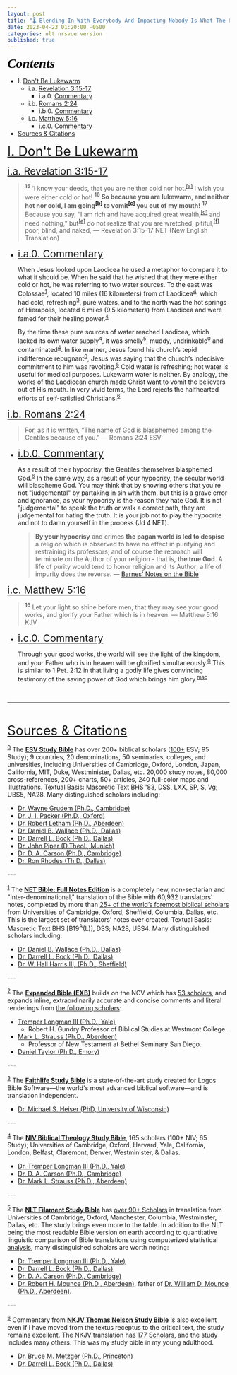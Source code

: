 ```yaml
---
layout: post
title: "🌡️ Blending In With Everybody And Impacting Nobody Is What The Lukewarm Do Best"
date: 2023-04-23 01:20:00 -0500
categories: nlt nrsvue version
published: true
---
```


<a name="contents" style="font-family:'Times New Roman',Times,serif;font-style:italic;font-weight:bold;font-size:2.1em;color:black;">Contents</a>

- I. <a href="#Lukewarm">Don't Be Lukewarm</a>
    - i.a. <a href="#Rev3:15-17">Revelation 3:15-17</a>
        - i.a.0. <a href="#ia0">Commentary</a>
    - i.b. <a href="#Rom2:24">Romans 2:24</a>
        - i.b.0. <a href="#ib0">Commentary</a>
    - i.c. <a href="#Mat5:16">Matthew 5:16</a>
        - i.c.0. <a href="#ic0">Commentary</a>
- <a href="#cite">Sources & Citations</a>

<!-- - ii.a.0. <a href="#esvsb_cite">ESV Study Bible</a>
- ii.a.1. <a href="#net_cite">NET Full Notes</a>
- ii.a.2. <a href="#exb_cite">Expanded Bible</a>
- ii.a.3. <a href="#logos_cite">Faithlife Study Bible</a>
- ii.a.4. <a href="#btsb_cite">Biblical Theology Study Bible</a>
- ii.a.5. <a href="#filament_cite">NLT Filament Study Bible</a>
- ii.a.6. <a href="#tnsb_cite">Thomas Nelson Study Bible</a> -->

<!-- - i.b.. <a href="#ib5">MacArthur Study Bible</a> -->
    
<!-- 
- i.b. <a href="#mk7:6">Hebrews 6:1-12</a>
    - i.b.0. <a href="#ib0">Faithlife Study Bible</a>
    - i.b.1. <a href="#ib1">ESV Study Bible</a>
    - i.b.2. <a href="#ib2">Thomas Nelson Study Bible</a>
    - i.b.3. <a href="#ib3">Biblical Theology Study Bible</a>
    - i.b.4. <a href="#ib4">NLT Filament Study Bible</a>
    - i.b.5. <a href="#ib5">MacArthur Study Bible</a>
- II. Under Construction
    - ii.a. Under Construction
        - ii.a.0. Under Construction
        - ii.a.1. Under Construction -->

<a name="Lukewarm" href="#contents" style="font-size:2.1em;">I. Don't Be Lukewarm</a>

<a name="Rev3:15-17" href="#contents" style="font-size:1.6em;">i.a. Revelation 3:15-17</a>

> <sup style="font-weight:bold;">15</sup> ‘I know your deeds, that you are neither cold nor hot.<sup><a href="https://www.biblegateway.com/passage/?search=Revelation%203:15-17&version=ESV;NET;EXB">[a]</a></sup> I wish you were either cold or hot! <span style="font-weight:bold;"><sup>16</sup> So because you are lukewarm, and neither hot nor cold, I am going<sup><a href="https://www.biblegateway.com/passage/?search=Revelation%203:15-17&version=ESV;NET;EXB">[b]</a></sup> to vomit<sup><a href="https://www.biblegateway.com/passage/?search=Revelation%203:15-17&version=ESV;NET;EXB">[c]</a></sup> you out of my mouth!</span> <sup style="font-weight:bold;">17</sup> Because you say, “I am rich and have acquired great wealth,<sup><a href="https://www.biblegateway.com/passage/?search=Revelation%203:15-17&version=ESV;NET;EXB">[d]</a></sup> and need nothing,” but<sup><a href="https://www.biblegateway.com/passage/?search=Revelation%203:15-17&version=ESV;NET;EXB">[e]</a></sup> do not realize that you are wretched, pitiful,<sup><a href="https://www.biblegateway.com/passage/?search=Revelation%203:15-17&version=ESV;NET;EXB">[f]</a></sup> poor, blind, and naked, &mdash; Revelation 3:15-17 NET (New English Translation)

- <a name="ia0" href="#contents" style="font-size:1.6em;">i.a.0. Commentary</a>

    When Jesus looked upon Laodicea he used a metaphor to compare it to what it should be. When he said that he wished that they were either cold or hot, he was referring to two water sources. To the east was Colossae<sup><a name="net_notes" href="#net_cite">1</a></sup>, located 10 miles (16 kilometers) from of Laodicea<sup><a name="btsb_notes" href="#btsb_cite">4</a></sup>, which had cold, refreshing<sup><a name="logos_notes" href="#logos_cite">3</a></sup>, pure waters, and to the north was the hot springs of Hierapolis, located 6 miles (9.5 kilometers) from Laodicea and were famed for their healing power.<sup><a name="btsb_notes" href="#btsb_cite">4</a></sup>

    By the time these pure sources of water reached Laodicea, which lacked its own water supply<sup><a name="btsb_notes" href="#btsb_cite">4</a></sup>, it was smelly<sup><a name="filament_notes" href="#filament_cite">5</a></sup>, muddy, undrinkable<sup><a name="esvsb_notes" href="#esvsb_cite">0</a></sup> and contaminated<sup><a name="btsb_notes" href="#btsb_cite">4</a></sup>. In like manner, Jesus found his church’s tepid indifference repugnant<sup><a name="esvsb_notes" href="#esvsb_cite">0</a></sup>, Jesus was saying that the church’s indecisive commitment to him was revolting.<sup><a name="filament_notes" href="#filament_cite">5</a></sup> Cold water is refreshing; hot water is useful for medical purposes. Lukewarm water is neither. By analogy, the works of the Laodicean church made Christ want to vomit the believers out of His mouth. In very vivid terms, the Lord rejects the halfhearted efforts of self-satisfied Christians.<sup><a name="tnsb_notes" href="#tnsb_cite">6</a></sup>

<!-- 
> The waters of the nearby Lycus River were **muddy and undrinkable**, and the waters flowing by aqueduct from hot springs 5 miles (8 km) away were lukewarm when they reached Laodicea. Likewise, **Jesus found his church’s tepid indifference repugnant.** Cold and hot water represent something positive, for cold water refreshes in the heat, and hot water is a tonic when one is chilly.
>
> The spiritually blind, bankrupt, naked Laodiceans obviously had no resources to buy from Jesus gold or garments or salve for their eyes. They could “purchase” these necessities only by his grace, as the Lord had once invited thirsty spiritual paupers to “buy wine and milk without money” (Isa. 55:1–4). <sup><a name="esvsb_notes" href="#esvsb_cite">0</a></sup>

> Laodicea was near two other towns, each of which had a unique water source. **To the north was Hierapolis which had a natural hot spring, often used for medicinal purposes. To the east was Colossae which had cold, pure waters.** In contrast to these towns, Laodicea had no permanent supply of good water. Efforts to pipe water to the city from nearby springs were successful, but it would arrive lukewarm. **The metaphor in the text is not meant to relate spiritual fervor to temperature. This would mean that Laodicea would be commended for being spiritually cold, but it is unlikely that Jesus would commend this. Instead, the metaphor condemns Laodicea for not providing spiritual healing (being hot) or spiritual refreshment (being cold) to those around them. It is a condemnation of their lack of works and lack of witness.** <sup><a name="net_notes" href="#net_cite">1</a></sup>

> This imagery may allude to the water system at Laodicea. The city had no water supply of its own; it had cold water piped in from Colossae or hot water piped in from the springs at Hierapolis. When the water arrived in the city, it had become lukewarm. Like the water, the church at Laodicea was neither **refreshing (like cold water)** nor **healing (like hot spring water)**. <sup><a name="logos_notes" href="#logos_cite">3</a></sup>

> **Colossae, located 10 miles (16 kilometers) east of Laodicea, had plentiful cold, pure drinking water, while the hot springs of Hierapolis, located 6 miles (9.5 kilometers) north of Laodicea, were famed for their healing power.** Laodicea lacked its own water supply, and its solution was inadequate: water flowing in by aqueduct arrived tepid and contaminated by minerals. Jesus rebukes the complacent church for not offering life or healing to its community. <sup><a name="btsb_notes" href="#btsb_cite">4</a></sup>

> **The hot springs in Hierapolis were famous for their healing qualities. Colosse was equally famous for its cold, refreshing springs. In contrast, the water available in Laodicea was smelly and lukewarm. Such water is distasteful; Jesus was saying that the church's indecisive commitment to him was revolting.** Although Christians in Laodicea felt prosperous and self-sufficient... Jesus accurately saw their wretched and miserable and poor spiritual condition. <sup><a name="filament_notes" href="#filament_cite">5</a></sup>

> Cold water is refreshing; hot water is useful for medical purposes. Lukewarm water is neither. **By analogy, the works of the Laodicean church made Christ want to vomit the believers out of His mouth.** In very vivid terms, **the Lord rejects the halfhearted efforts of self-satisfied Christians.** The Laodicean church was **spiritually self-deluded**. Because the church was wealthy it assumed that it had need of nothing, when in actuality it was **spiritually impoverished**. The church believed that because it had expensive garments it was well-clothed, when it was really **spiritually naked**. It believed that physical sight indicated the ability to see spiritually, when it was actually blind to spiritual realities. Fortunately, Christ provides spiritual gold, heavenly white garments (7:13, 14; 19:7, 8), and healing eye salve to all who repent (v. 19). <sup><a name="tnsb_notes" href="#tnsb_cite">6</a></sup> 
-->

<a name="Rom2:24" href="#contents" style="font-size:1.6em;">i.b. Romans 2:24</a>

> For, as it is written, “The name of God is blasphemed among the Gentiles because of you.” &mdash; Romans 2:24 ESV

- <a name="ib0" href="#contents" style="font-size:1.6em;">i.b.0. Commentary</a>

    As a result of their hypocrisy, the Gentiles themselves blasphemed God.<sup><a name="tnsb_notes" href="#tnsb_cite">6</a></sup> In the same way, as a result of your hypocrisy, the secular world will blaspheme God. You may think that by showing others that you're not "judgemental" by partaking in sin with them, but this is a grave error and ignorance, as your hypocrisy is the reason they hate God. It is not "judgemental" to speak the truth or walk a correct path, they are judgemental for hating the truth. It is your job not to play the hypocrite and not to damn yourself in the process (Jd 4 NET).

    > **By your hypocrisy** and crimes **the pagan world is led to despise** a religion which is observed to have no effect in purifying and restraining its professors; and of course the reproach will terminate on the Author of your religion - that is, **the true God**. A life of purity would tend to honor religion and its Author; a life of impurity does the reverse. &mdash; [Barnes' Notes on the Bible](https://biblehub.com/commentaries/romans/2-24.htm)

    <!-- > Because they violated the law, the Jews were exiled by God and were therefore reviled by the Gentiles (Paul adapts phrases from the Septuagint translation of Isa. 52:5; cf. Ezek. 36:20–23). This dishonored God because they were known as his people. In Paul’s time their sins did not lead to exile but still led Gentiles to dishonor the God whom the sinful Jews claimed to follow. <sup><a name="esvsb_notes" href="#esvsb_cite">0</a></sup> -->

<!-- <a name="2Pet2:2" href="#contents" style="font-size:1.6em;">i.c. 2 Peter 2:2</a>


> ... &mdash; 2 Peter 2:2 ESV

- <a name="ia0" href="#contents" style="font-size:1.6em;">i.c.0. Commentary</a> -->

<a name="Mat5:16" href="#contents" style="font-size:1.6em;">i.c. Matthew 5:16</a>

> <sup style="font-weight:bold;">16</sup> Let your light so shine before men, that they may see your good works, and glorify your Father which is in heaven. &mdash; Matthew 5:16 KJV

- <a name="ic0" href="#contents" style="font-size:1.6em;">i.c.0. Commentary</a>

    Through your good works, the world will see the light of the kingdom, and your Father who is in heaven will be glorified simultaneously.<sup><a name="esvsb_notes" href="#esvsb_cite">0</a></sup> This is similar to 1 Pet. 2:12 in that living a godly life gives convincing testimony of the saving power of God which brings him glory.<sup><a name="mac_notes" href="#mac_cite">mac</a></sup>

<br>

---

<br>

<a name="cite" href="#contents" style="font-size:2.1em;">Sources & Citations</a>

<sup><a name="esvsb_cite" href="#contents">0</a></sup> The [**ESV Study Bible**](https://amzn.to/3WsN0Uw) has over 200+ biblical scholars ([100+](https://www.esv.org/translation/) ESV; 95 Study); 9 countries, 20 denominations, 50 seminaries, colleges, and universities, including Universities of Cambridge, Oxford, London, Japan, California, MIT, Duke, Westminister, Dallas, etc. 20,000 study notes, 80,000 cross-references, 200+ charts, 50+ articles, 240 full-color maps and illustrations. Textual Basis: Masoretic Text BHS '83, DSS, LXX, SP, S, Vg; UBS5, NA28. Many distinguished scholars including:

<!--  -->

- [Dr. Wayne Grudem (Ph.D., Cambridge)](https://youtu.be/s9e3Y2SMXag)
- [Dr. J. I. Packer (Ph.D., Oxford)](https://youtu.be/jOFsFgUUdZo)
- [Dr. Robert Letham (Ph.D., Aberdeen)](https://www.greystoneinstitute.org/robert-letham)
- [Dr. Daniel B. Wallace (Ph.D., Dallas)](https://youtu.be/NikVdhp0YFs)
- [Dr. Darrell L. Bock (Ph.D., Dallas)]()
- [Dr. John Piper (D.Theol., Munich)]()
- [Dr. D. A. Carson (Ph.D., Cambridge)](https://www.crossway.org/authors/d-a-carson/)
- [Dr. Ron Rhodes (Th.D., Dallas)]()

<span style="color:#A8A8A8;">---</span>

<sup><a name="net_cite" href="#contents">1</a></sup> The [**NET Bible: Full Notes Edition**](https://amzn.to/3WLAgbr) is a completely new, non-sectarian and "inter-denominational," translation of the Bible with 60,932 translators’ notes, completed by more than <a href="https://netbible.com/preface/">25+ of the world’s foremost biblical scholars</a> from Universities of Cambridge, Oxford, Sheffield, Columbia, Dallas, etc. This is the largest set of translators’ notes ever created. Textual Basis: Masoretic Text BHS [B19<sup>A</sup>(L)], DSS; NA28, UBS4. Many distinguished scholars including:

<!--  -->

- [Dr. Daniel B. Wallace (Ph.D., Dallas)](https://youtu.be/NikVdhp0YFs)
- [Dr. Darrell L. Bock (Ph.D., Dallas)]()
- [Dr. W. Hall Harris III, (Ph.D., Sheffield)]()

<span style="color:#A8A8A8;">---</span>

<sup><a name="exb_cite" href="#contents">2</a></sup> The [**Expanded Bible (EXB)**](https://amzn.to/3vlMXy5) builds on the NCV which has [53 scholars](https://www.gotquestions.org/New-Century-Version-NCV.html), and expands inline, extraordinarily accurate and concise comments and literal renderings from [the following scholars](https://www.biblegateway.com/versions/Expanded-Bible-EXB/):

<!--  -->

- [Tremper Longman III (Ph.D., Yale)]()
    - Robert H. Gundry Professor of Biblical Studies at Westmont College.
- [Mark L. Strauss (Ph.D., Aberdeen)]()
    - Professor of New Testament at Bethel Seminary San Diego.
- [Daniel Taylor (Ph.D., Emory)]()

<span style="color:#A8A8A8;">---</span>


<sup><a name="logos_cite" href="#contents">3</a></sup> The [**Faithlife Study Bible**](https://www.logos.com/product/36338/faithlife-study-bible?ssi=0) is a state-of-the-art study created for Logos Bible Software&mdash;the world's most advanced biblical software&mdash;and is translation independent.

<!--  -->

- [Dr. Michael S. Heiser (PhD, University of Wisconsin)](https://www.youtube.com/@DRMSH)

<span style="color:#A8A8A8;">---</span>

<sup><a name="btsb_cite" href="#contents">4</a></sup> The [**NIV Biblical Theology Study Bible**](https://amzn.to/417o3A0), 165 scholars (100+ NIV; 65 Study); Universities of Cambridge, Oxford, Harvard, Yale, California, London, Belfast, Claremont, Denver, Westminister, & Dallas. 
    
<!--  -->

- [Dr. Tremper Longman III (Ph.D., Yale)]()
- [Dr. D. A. Carson (Ph.D., Cambridge)](https://www.crossway.org/authors/d-a-carson/)
- [Dr. Mark L. Strauss (Ph.D., Aberdeen)]()

<span style="color:#A8A8A8;">---</span>

<sup><a name="filament_cite" href="#contents">5</a></sup> The [**NLT Filament Study Bible**](https://amzn.to/3CcB5Cu) has [over 90+ Scholars](https://www.tyndale.com/nlt/meet-the-scholars) in translation from Universities of Cambridge, Oxford, Manchester, Columbia, Westminster, Dallas, etc. The study brings even more to the table. In addition to the NLT being the most readable Bible version on earth according to quantitative linguistic comparison of Bible translations using computerized statistical [analysis](/assets/docs/AnalysisGBI.pdf), many distinguished scholars are worth noting:

<!--  -->

- [Dr. Tremper Longman III (Ph.D., Yale)]()
- [Dr. Darrell L. Bock (Ph.D., Dallas)]()
- [Dr. D. A. Carson (Ph.D., Cambridge)](https://www.crossway.org/authors/d-a-carson/)
- [Dr. Robert H. Mounce (Ph.D., Aberdeen)](https://www.billmounce.com/), father of [Dr. William D. Mounce (Ph.D., Aberdeen)](https://www.billmounce.com/).

<span style="color:#A8A8A8;">---</span>

<sup><a name="tnsb_cite" href="#contents">6</a></sup> Commentary from [**NKJV Thomas Nelson Study Bible**](https://amzn.to/3Lqjw6W) is also excellent even if I have moved from the textus receptus to the critical text, the study remains excellent. The NKJV translation has [177 Scholars](https://www.zeolla.org/christian/versions/misc/translators.htm), and the study includes many others. This was my study bible in my young adulthood.

<!--  -->

- [Dr. Bruce M. Metzger (Ph.D., Princeton)]()
- [Dr. Darrell L. Bock (Ph.D., Dallas)]()

<!-- <span style="color:#A8A8A8;">---</span> -->


<script>
    var refTagger = {
        settings: {
            bibleVersion: 'ESV'
        }
    }; 

    (function(d, t) {
        var n=d.querySelector('[nonce]');
        refTagger.settings.nonce = n && (n.nonce||n.getAttribute('nonce'));
        var g = d.createElement(t), s = d.getElementsByTagName(t)[0];
        g.src = 'https://api.reftagger.com/v2/RefTagger.js';
        g.nonce = refTagger.settings.nonce;
        s.parentNode.insertBefore(g, s);
    }(document, 'script'));
</script>